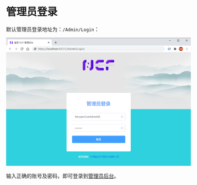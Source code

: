 # 管理员登录

默认管理员登录地址为：`/Admin/Login`：

<img src="./images/admin-login-01.png" />

输入正确的账号及密码，即可登录到[管理员后台](#sort=start&doc=start-develop/admin-background.md)。